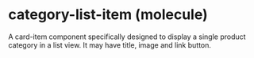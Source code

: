 # category-list-item (molecule)

A card-item component specifically designed to display a single product category in a list view. It may have title, image and link button.
